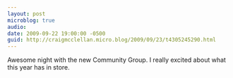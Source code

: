 ```yaml
---
layout: post
microblog: true
audio: 
date: 2009-09-22 19:00:00 -0500
guid: http://craigmcclellan.micro.blog/2009/09/23/t4305245290.html
---
```

Awesome night with the new Community Group.  I really excited about what this year has in store.
